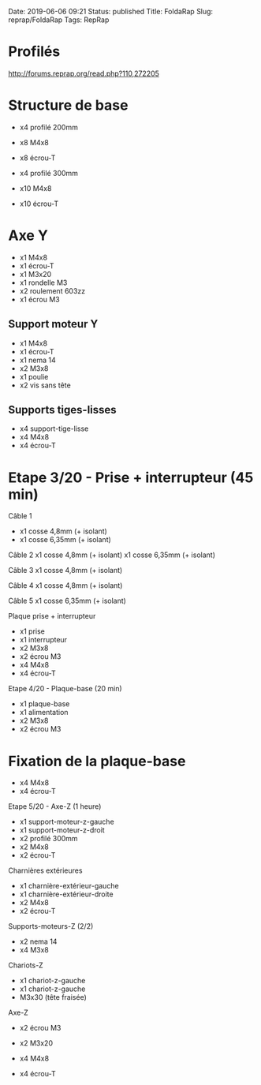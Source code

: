 Date: 2019-06-06 09:21
Status: published
Title: FoldaRap
Slug: reprap/FoldaRap
Tags: RepRap

# Profilés

<http://forums.reprap.org/read.php?110,272205>

# Structure de base
* x4 profilé 200mm
* x8 M4x8
* x8 écrou-T

* x4 profilé 300mm
* x10 M4x8
* x10 écrou-T

# Axe Y
* x1 M4x8
* x1 écrou-T
* x1 M3x20
* x1 rondelle M3
* x2 roulement 603zz
* x1 écrou M3

## Support moteur Y
* x1 M4x8
* x1 écrou-T
* x1 nema 14
* x2 M3x8
* x1 poulie
* x2 vis sans tête

## Supports tiges-lisses

* x4 support-tige-lisse
* x4 M4x8
* x4 écrou-T

# Etape 3/20 - Prise + interrupteur (45 min)

Câble 1
* x1 cosse 4,8mm (+ isolant)
* x1 cosse 6,35mm (+ isolant)

Câble 2
x1 cosse 4,8mm (+ isolant)
x1 cosse 6,35mm (+ isolant)

Câble 3
x1 cosse 4,8mm (+ isolant)

Câble 4
x1 cosse 4,8mm (+ isolant)

Câble 5
x1 cosse 6,35mm (+ isolant)

Plaque prise + interrupteur
* x1 prise
* x1 interrupteur
* x2 M3x8
* x2 écrou M3
* x4 M4x8
* x4 écrou-T

Etape 4/20 - Plaque-base (20 min) 
* x1 plaque-base
* x1 alimentation
* x2 M3x8
* x2 écrou M3

# Fixation de la plaque-base
* x4 M4x8
* x4 écrou-T

Etape 5/20 - Axe-Z (1 heure) 
* x1 support-moteur-z-gauche
* x1 support-moteur-z-droit
* x2 profilé 300mm
* x2 M4x8
* x2 écrou-T

Charnières extérieures
* x1 charnière-extérieur-gauche
* x1 charnière-extérieur-droite
* x2 M4x8
* x2 écrou-T

Supports-moteurs-Z (2/2)
* x2 nema 14
* x4 M3x8

Chariots-Z
* x1 chariot-z-gauche
* x1 chariot-z-gauche
* M3x30 (tête fraisée)


Axe-Z
* x2 écrou M3
* x2 M3x20

* x4 M4x8
* x4 écrou-T
